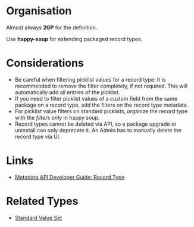 # Organisation

Almost always **2GP** for the definition.

Use **happy-soup** for extending packaged record types.

# Considerations

- Be careful when filtering picklist values for a record type: It is recommended to remove the filter completely, if not required. This will automatically add all entries of the picklist.
- If you need to filter picklist values of a custom field from the same package on a record type, add the filters on the record type metadata.
- For picklist value filters on standard picklists, organize the record type with the _filters only_ in happy soup.
- Record types cannot be deleted via API, so a package upgrade or uninstall can only deprecate it. An Admin has to manually delete the record type via UI.

# Links

- [Metadata API Developer Guide: Record Type](https://developer.salesforce.com/docs/atlas.en-us.238.0.api_meta.meta/api_meta/meta_recordtype.htm)

# Related Types

- [Standard Value Set](standard-value-set.md)
